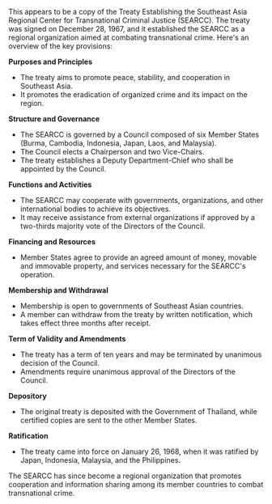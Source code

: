 This appears to be a copy of the Treaty Establishing the Southeast Asia Regional Center for Transnational Criminal Justice (SEARCC). The treaty was signed on December 28, 1967, and it established the SEARCC as a regional organization aimed at combating transnational crime. Here's an overview of the key provisions:

**Purposes and Principles**

* The treaty aims to promote peace, stability, and cooperation in Southeast Asia.
* It promotes the eradication of organized crime and its impact on the region.

**Structure and Governance**

* The SEARCC is governed by a Council composed of six Member States (Burma, Cambodia, Indonesia, Japan, Laos, and Malaysia).
* The Council elects a Chairperson and two Vice-Chairs.
* The treaty establishes a Deputy Department-Chief who shall be appointed by the Council.

**Functions and Activities**

* The SEARCC may cooperate with governments, organizations, and other international bodies to achieve its objectives.
* It may receive assistance from external organizations if approved by a two-thirds majority vote of the Directors of the Council.

**Financing and Resources**

* Member States agree to provide an agreed amount of money, movable and immovable property, and services necessary for the SEARCC's operation.

**Membership and Withdrawal**

* Membership is open to governments of Southeast Asian countries.
* A member can withdraw from the treaty by written notification, which takes effect three months after receipt.

**Term of Validity and Amendments**

* The treaty has a term of ten years and may be terminated by unanimous decision of the Council.
* Amendments require unanimous approval of the Directors of the Council.

**Depository**

* The original treaty is deposited with the Government of Thailand, while certified copies are sent to the other Member States.

**Ratification**

* The treaty came into force on January 26, 1968, when it was ratified by Japan, Indonesia, Malaysia, and the Philippines.

The SEARCC has since become a regional organization that promotes cooperation and information sharing among its member countries to combat transnational crime.